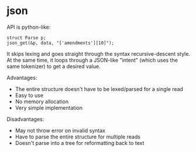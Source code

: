 # json
API is python-like:
```
struct Parse p;
json_get(&p, data, "['amendments'][10]");
```

It skips lexing and goes straight through the syntax recursive-descent style.
At the same time, it loops through a JSON-like "intent" (which uses the same tokenizer) to get a desired value.

Advantages:
- The entire structure doesn't have to be lexed/parsed for a single read
- Easy to use
- No memory allocation
- Very simple implementation

Disadvantages:
- May not throw error on invalid syntax
- Have to parse the entire structure for multiple reads
- Doesn't parse into a tree for reformatting back to text
